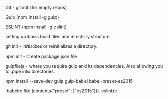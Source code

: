 Git - git init (for empty repos)

Gulp (npm install -g gulp)

ESLINT (npm install -g eslint)

setting up basic build files and directory structure

git init - initializes or reinitializes a directory.

npm init - create package.json file

gulpfilejs - where you require gulp and its dependencies. Also allowing you to .pipe into directories.

npm install --save-dev gulp gulp-babel babel-preset-es2015

.babelrc file (contents{"preset": ["es2015"]})
.eslintrc  
